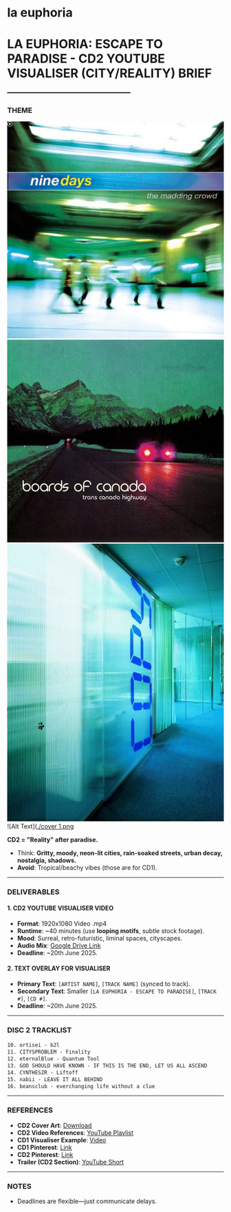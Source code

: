 # la euphoria
# **LA EUPHORIA: ESCAPE TO PARADISE - CD2 YOUTUBE VISUALISER (CITY/REALITY) BRIEF**  
━━━━━━━━━━━━━━━━━━━━━━━━━━━━━━━━━━  

### **THEME**  

![Alt Text](./25845e8806aec857cfa1cd074f6e7234.jpg)
![Alt Text](./4b8b279a8a0045e78f49712a9ca9c522.jpg)
![Alt Text](./7abd18359c3bfdb6b37671402101c47d.jpg)
![Alt Text]([./cover 1.png](https://github.com/morelamb/laeuphoria/blob/main/cover%201.png)

**CD2 = "Reality" after paradise.**  
- Think: **Gritty, moody, neon-lit cities, rain-soaked streets, urban decay, nostalgia, shadows.**  
- **Avoid**: Tropical/beachy vibes (those are for CD1).  

---

### **DELIVERABLES**  

#### **1. CD2 YOUTUBE VISUALISER VIDEO**  
- **Format**: 1920x1080 Video .mp4  
- **Runtime**: ~40 minutes (use **looping motifs**, subtle stock footage).  
- **Mood**: Surreal, retro-futuristic, liminal spaces, cityscapes.  
- **Audio Mix**: [Google Drive Link](https://drive.google.com/drive/folders/1vdr_XBd6Ggp3doJg02zxIm8SoinshxpT?usp=sharing)  
- **Deadline**: ~20th June 2025.  

#### **2. TEXT OVERLAY FOR VISUALISER**  
- **Primary Text**: `[ARTIST NAME]`, `[TRACK NAME]` (synced to track).  
- **Secondary Text**: Smaller `[LA EUPHORIA - ESCAPE TO PARADISE]`, `[TRACK #]`, `[CD #]`.  
- **Deadline**: ~20th June 2025.  

---

### **DISC 2 TRACKLIST**  
```  
10. ortisei - b2l  
11. CITYSPROBLEM - Finality  
12. eternalBlue - Quantum Tool  
13. GOD SHOULD HAVE KNOWN - IF THIS IS THE END, LET US ALL ASCEND  
14. CYNTHESZR - Liftoff  
15. nabii - LEAVE IT ALL BEHIND  
16. beansclub - everchanging life without a clue  
```  

---

### **REFERENCES**  
- **CD2 Cover Art**: [Download](https://drive.google.com/file/d/16_FzW31O_8qo57hlG1qrp1uTZreh29iT/view?usp=sharing)  
- **CD2 Video References**: [YouTube Playlist](https://youtube.com/playlist?list=PLVXGw95H43O2IlaFi6O0LEVaccvG3IrXy&si=YaAE10-HqlZBDlaq)  
- **CD1 Visualiser Example**: [Video](https://youtu.be/whXnJarDuNY)  
- **CD1 Pinterest**: [Link](https://au.pinterest.com/dwams1/la-euphoria-comp-1-part-1-visuals/)  
- **CD2 Pinterest**: [Link](https://au.pinterest.com/earthangelbaby6000/la-euphoria-comp-1-part-2-visuals/)  
- **Trailer (CD2 Section)**: [YouTube Short](https://youtube.com/shorts/LypUqu_TIng)  

---

### **NOTES**  
- Deadlines are flexible—just communicate delays.  
